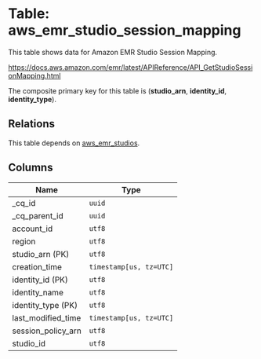 # Table: aws_emr_studio_session_mapping

This table shows data for Amazon EMR Studio Session Mapping.

https://docs.aws.amazon.com/emr/latest/APIReference/API_GetStudioSessionMapping.html

The composite primary key for this table is (**studio_arn**, **identity_id**, **identity_type**).

## Relations

This table depends on [aws_emr_studios](aws_emr_studios).

## Columns

| Name          | Type          |
| ------------- | ------------- |
|_cq_id|`uuid`|
|_cq_parent_id|`uuid`|
|account_id|`utf8`|
|region|`utf8`|
|studio_arn (PK)|`utf8`|
|creation_time|`timestamp[us, tz=UTC]`|
|identity_id (PK)|`utf8`|
|identity_name|`utf8`|
|identity_type (PK)|`utf8`|
|last_modified_time|`timestamp[us, tz=UTC]`|
|session_policy_arn|`utf8`|
|studio_id|`utf8`|